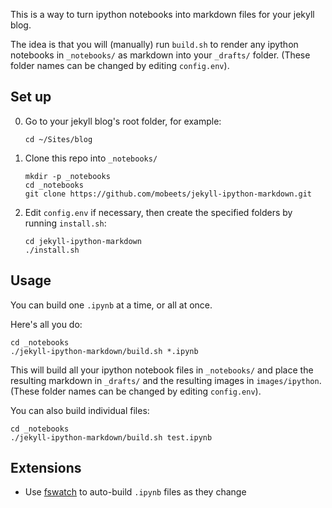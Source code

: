 This is a way to turn ipython notebooks into markdown files for your jekyll blog.

The idea is that you will (manually) run `build.sh` to render any ipython notebooks in `_notebooks/` as markdown into your `_drafts/` folder. (These folder names can be changed by editing `config.env`).

## Set up

0. Go to your jekyll blog's root folder, for example:

    ```shell
    cd ~/Sites/blog
    ```

1. Clone this repo into `_notebooks/`

    ```shell
    mkdir -p _notebooks
    cd _notebooks
    git clone https://github.com/mobeets/jekyll-ipython-markdown.git
    ```

2. Edit `config.env` if necessary, then create the specified folders by running `install.sh`:

    ```shell
    cd jekyll-ipython-markdown
    ./install.sh
    ```

## Usage

You can build one `.ipynb` at a time, or all at once.

Here's all you do:

```shell
cd _notebooks
./jekyll-ipython-markdown/build.sh *.ipynb
```

This will build all your ipython notebook files in `_notebooks/` and place the resulting markdown in `_drafts/` and the resulting images in `images/ipython`. (These folder names can be changed by editing `config.env`).

You can also build individual files:

```shell
cd _notebooks
./jekyll-ipython-markdown/build.sh test.ipynb
```

## Extensions

* Use [fswatch](https://github.com/emcrisostomo/fswatch) to auto-build `.ipynb` files as they change
